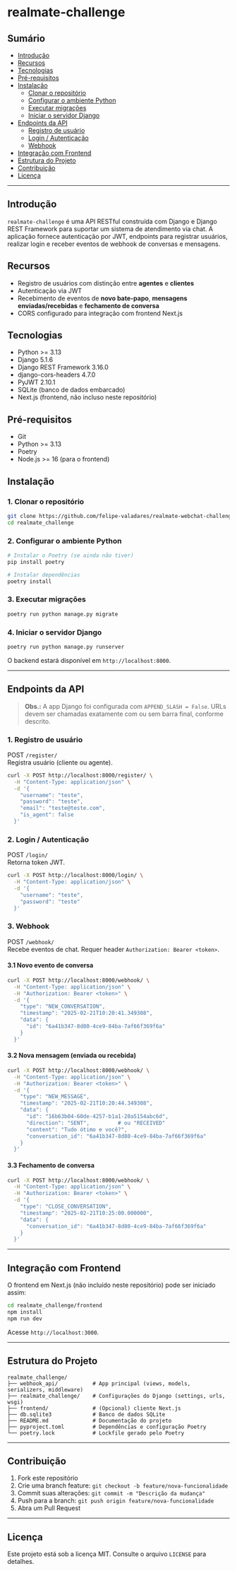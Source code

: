 # realmate-challenge

## Sumário

- [Introdução](#introdução)  
- [Recursos](#recursos)  
- [Tecnologias](#tecnologias)  
- [Pré-requisitos](#pré-requisitos)  
- [Instalação](#instalação)  
  - [Clonar o repositório](#clonar-o-repositório)  
  - [Configurar o ambiente Python](#configurar-o-ambiente-python)  
  - [Executar migrações](#executar-migrações)  
  - [Iniciar o servidor Django](#iniciar-o-servidor-django)  
- [Endpoints da API](#endpoints-da-api)  
  - [Registro de usuário](#registro-de-usuário)  
  - [Login / Autenticação](#login--autenticação)  
  - [Webhook](#webhook)  
- [Integração com Frontend](#integração-com-frontend)  
- [Estrutura do Projeto](#estrutura-do-projeto)  
- [Contribuição](#contribuição)  
- [Licença](#licença)  

---

## Introdução

`realmate-challenge` é uma API RESTful construída com Django e Django REST Framework para suportar um sistema de atendimento via chat. A aplicação fornece autenticação por JWT, endpoints para registrar usuários, realizar login e receber eventos de webhook de conversas e mensagens.

## Recursos

- Registro de usuários com distinção entre **agentes** e **clientes**  
- Autenticação via JWT  
- Recebimento de eventos de **novo bate-papo**, **mensagens enviadas/recebidas** e **fechamento de conversa**  
- CORS configurado para integração com frontend Next.js  

## Tecnologias

- Python >= 3.13  
- Django 5.1.6  
- Django REST Framework 3.16.0  
- django-cors-headers 4.7.0  
- PyJWT 2.10.1  
- SQLite (banco de dados embarcado)  
- Next.js (frontend, não incluso neste repositório)  

## Pré-requisitos

- Git  
- Python >= 3.13  
- Poetry  
- Node.js >= 16 (para o frontend)  

## Instalação

### 1. Clonar o repositório

```bash
git clone https://github.com/felipe-valadares/realmate-webchat-challenge.git
cd realmate_challenge
```

### 2. Configurar o ambiente Python

```bash
# Instalar o Poetry (se ainda não tiver)
pip install poetry

# Instalar dependências
poetry install
```

### 3. Executar migrações

```bash
poetry run python manage.py migrate
```

### 4. Iniciar o servidor Django

```bash
poetry run python manage.py runserver
```

O backend estará disponível em `http://localhost:8000`.

---

## Endpoints da API

> **Obs.:** A app Django foi configurada com `APPEND_SLASH = False`. URLs devem ser chamadas exatamente com ou sem barra final, conforme descrito.

### 1. Registro de usuário

POST `/register/`  
Registra usuário (cliente ou agente).

```bash
curl -X POST http://localhost:8000/register/ \
  -H "Content-Type: application/json" \
  -d '{
    "username": "teste",
    "password": "teste",
    "email": "teste@teste.com",
    "is_agent": false
  }'
```

### 2. Login / Autenticação

POST `/login/`  
Retorna token JWT.

```bash
curl -X POST http://localhost:8000/login/ \
  -H "Content-Type: application/json" \
  -d '{
    "username": "teste",
    "password": "teste"
  }'
```

### 3. Webhook

POST `/webhook/`  
Recebe eventos de chat. Requer header `Authorization: Bearer <token>`.

#### 3.1 Novo evento de conversa

```bash
curl -X POST http://localhost:8000/webhook/ \
  -H "Content-Type: application/json" \
  -H "Authorization: Bearer <token>" \
  -d '{
    "type": "NEW_CONVERSATION",
    "timestamp": "2025-02-21T10:20:41.349308",
    "data": {
      "id": "6a41b347-8d80-4ce9-84ba-7af66f369f6a"
    }
  }'
```

#### 3.2 Nova mensagem (enviada ou recebida)

```bash
curl -X POST http://localhost:8000/webhook/ \
  -H "Content-Type: application/json" \
  -H "Authorization: Bearer <token>" \
  -d '{
    "type": "NEW_MESSAGE",
    "timestamp": "2025-02-21T10:20:44.349308",
    "data": {
      "id": "16b63b04-60de-4257-b1a1-20a5154abc6d",
      "direction": "SENT",         # ou "RECEIVED"
      "content": "Tudo ótimo e você?",
      "conversation_id": "6a41b347-8d80-4ce9-84ba-7af66f369f6a"
    }
  }'
```

#### 3.3 Fechamento de conversa

```bash
curl -X POST http://localhost:8000/webhook/ \
  -H "Content-Type: application/json" \
  -H "Authorization: Bearer <token>" \
  -d '{
    "type": "CLOSE_CONVERSATION",
    "timestamp": "2025-02-21T10:25:00.000000",
    "data": {
      "conversation_id": "6a41b347-8d80-4ce9-84ba-7af66f369f6a"
    }
  }'
```

---

## Integração com Frontend

O frontend em Next.js (não incluído neste repositório) pode ser iniciado assim:

```bash
cd realmate_challenge/frontend
npm install
npm run dev
```

Acesse `http://localhost:3000`.

---

## Estrutura do Projeto

```
realmate_challenge/
├── webhook_api/           # App principal (views, models, serializers, middleware)
├── realmate_challenge/    # Configurações do Django (settings, urls, wsgi)
├── frontend/              # (Opcional) cliente Next.js
├── db.sqlite3             # Banco de dados SQLite
├── README.md              # Documentação do projeto
├── pyproject.toml         # Dependências e configuração Poetry
└── poetry.lock            # Lockfile gerado pelo Poetry
```

---

## Contribuição

1. Fork este repositório  
2. Crie uma branch feature: `git checkout -b feature/nova-funcionalidade`  
3. Commit suas alterações: `git commit -m "Descrição da mudança"`  
4. Push para a branch: `git push origin feature/nova-funcionalidade`  
5. Abra um Pull Request  

---

## Licença

Este projeto está sob a licença MIT. Consulte o arquivo `LICENSE` para detalhes.  